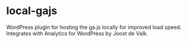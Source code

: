 local-gajs
==========

WordPress plugin for hosting the ga.js locally for improved load speed. Integrates with Analytics for WordPress by Joost de Valk.
